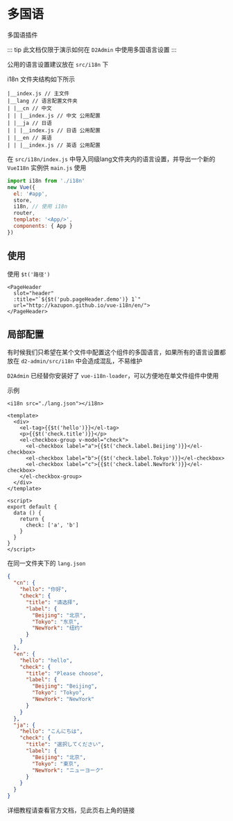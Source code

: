 # 多国语

多国语插件

::: tip
此文档仅限于演示如何在 `D2Admin` 中使用多国语言设置
:::

公用的语言设置建议放在 `src/i18n` 下

i18n 文件夹结构如下所示

```
|__index.js // 主文件
|__lang // 语言配置文件夹
| |__cn // 中文
| | |__index.js // 中文 公用配置
| |__ja // 日语
| | |__index.js // 日语 公用配置
| |__en // 英语
| | |__index.js // 英语 公用配置
```

在 `src/i18n/index.js` 中导入同级lang文件夹内的语言设置，并导出一个新的 `VueI18n` 实例供 `main.js` 使用

``` js
import i18n from './i18n'
new Vue({
  el: '#app',
  store,
  i18n, // 使用 i18n
  router,
  template: '<App/>',
  components: { App }
})
```

## 使用

使用 `$t('路径')`

``` vue
<PageHeader
  slot="header"
  :title="`${$t('pub.pageHeader.demo')} 1`"
  url="http://kazupon.github.io/vue-i18n/en/">
</PageHeader>
```

## 局部配置

有时候我们只希望在某个文件中配置这个组件的多国语言，如果所有的语言设置都放在 `d2-admin/src/i18n` 中会造成混乱，不易维护

`D2Admin` 已经替你安装好了 `vue-i18n-loader`，可以方便地在单文件组件中使用

示例

``` vue
<i18n src="./lang.json"></i18n>

<template>
  <div>
    <el-tag>{{$t('hello')}}</el-tag>
    <p>{{$t('check.title')}}</p>
    <el-checkbox-group v-model="check">
      <el-checkbox label="a">{{$t('check.label.Beijing')}}</el-checkbox>
      <el-checkbox label="b">{{$t('check.label.Tokyo')}}</el-checkbox>
      <el-checkbox label="c">{{$t('check.label.NewYork')}}</el-checkbox>
    </el-checkbox-group>
  </div>
</template>

<script>
export default {
  data () {
    return {
      check: ['a', 'b']
    }
  }
}
</script>
```

在同一文件夹下的 `lang.json`

``` json
{
  "cn": {
    "hello": "你好",
    "check": {
      "title": "请选择",
      "label": {
        "Beijing": "北京",
        "Tokyo": "东京",
        "NewYork": "纽约"
      }
    }
  },
  "en": {
    "hello": "hello",
    "check": {
      "title": "Please choose",
      "label": {
        "Beijing": "Beijing",
        "Tokyo": "Tokyo",
        "NewYork": "NewYork"
      }
    }
  },
  "ja": {
    "hello": "こんにちは",
    "check": {
      "title": "選択してください",
      "label": {
        "Beijing": "北京",
        "Tokyo": "東京",
        "NewYork": "ニューヨーク"
      }
    }
  }
}
```

详细教程请查看官方文档，见此页右上角的链接